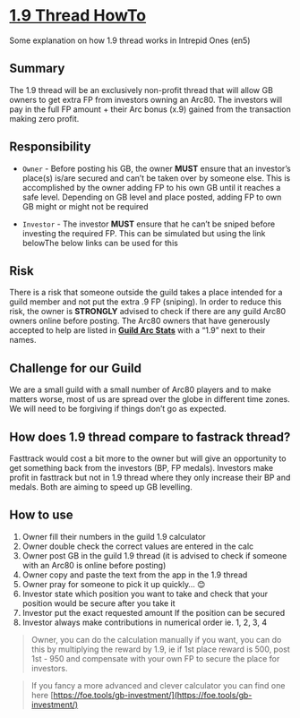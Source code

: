 # [1.9 Thread HowTo](https://github.com/fabou78/forgecalc/blob/master/ONE9.md)

Some explanation on how 1.9 thread works in Intrepid Ones (en5)

## Summary
The 1.9 thread will be an exclusively non-profit thread that will allow GB owners to get extra FP from investors owning an Arc80. The investors will pay in the full FP amount + their Arc bonus (x.9) gained from the transaction making zero profit.


## Responsibility

* ``Owner`` - Before posting his GB, the owner **MUST** ensure that an investor’s place(s) is/are secured and can’t be taken over by someone else. This is accomplished by the owner adding FP to his own GB until it reaches a safe level. Depending on GB level and place posted, adding FP to own GB might or might not be required

* ``Investor`` - The investor **MUST** ensure that he can’t be sniped before investing the required FP. This can be simulated but using the link belowThe below links can be used for this


## Risk
There is a risk that someone outside the guild takes a place intended for a guild member and not put the extra .9 FP (sniping). In order to reduce this risk, the owner is **STRONGLY** advised to check if there are any guild Arc80 owners online before posting. The Arc80 owners that have generously accepted to help are listed in **[Guild Arc Stats](http://fabou78.pythonanywhere.com/arcstats/)**  with a “1.9” next to their names.


## Challenge for our Guild
We are a small guild with a small number of Arc80 players and to make matters worse, most of us are spread over the globe in different time zones. We will need to be forgiving if things don’t go as expected.

## How does 1.9 thread compare to fastrack thread?
Fasttrack would cost a bit more to the owner but will give an opportunity to get something back from the investors (BP, FP medals). Investors make profit in fasttrack but not in 1.9 thread where they only increase their BP and medals. Both are aiming to speed up GB levelling.


## How to use
1. Owner fill their numbers in the guild 1.9 calculator
2. Owner double check the correct values are entered in the calc
3. Owner post GB in the guild 1.9 thread (it is advised to check if someone with an Arc80 is online before posting)
4. Owner copy and paste the text from the app in the 1.9 thread
5. Owner pray for someone to pick it up quickly… :blush:
6. Investor state which position you want to take and check that your position would be secure after you take it
7. Investor put the exact requested amount If the position can be secured
8. Investor always make contributions in numerical order ie. 1, 2, 3, 4

> Owner, you can do the calculation manually if you want, you can do this by multiplying the reward by 1.9, ie if 1st place reward is 500, post 1st  - 950  and compensate with your own FP to secure the place for investors.

> If you fancy a more advanced and clever calculator you can find one here [https://foe.tools/gb-investment/](https://foe.tools/gb-investment/)